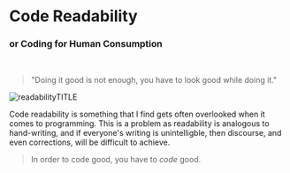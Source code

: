 # Code Readability
###  or Coding for Human Consumption

<br>

> "Doing it good is not enough, you have to look good while doing it."

![readabilityTITLE](https://user-images.githubusercontent.com/116419708/226084439-16528db0-46bd-4672-8857-efce7485d190.gif)

  Code readability is something that I find gets often overlooked when it comes to programming. This is a problem as readability is analogous
  to hand-writing, and if everyone's writing is unintelligble, then discourse, and even corrections, will be difficult to achieve.
  
> In order to code good, you have to *code* good.
